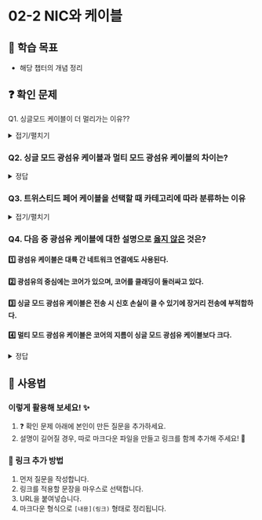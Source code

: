 # 02-2 NIC와 케이블

## 📌 학습 목표
- 해당 챕터의 개념 정리

## ❓ 확인 문제
Q1. 싱글모드 케이블이 더 멀리가는 이유??

<details>
<summary>접기/펼치기</summary>

**싱글모드 케이블**의 특징으로는 중심이 아주 얇고 빛이 이 광섬유 내부, 코어에서 전파할 때 단 하나의 경로로만 전달된다. 따라서 <U>빛이 직선적으로 이동하여 손실이 적고 왜곡이 최소화</U>된다. 빛의 경로의 제한과 왜곡없이 안정적 전송은 장거리 통신을 가능하게 해준다.

반면 **멀티모드 케이블**은 코어의 지름이 넓고, 이때문에 빛이 여러 경로를 통해 광섬유를 따라 이동할 수 있다. 때문에 내부에서 반사, 굴절이 되며 다양한 경로로 전파된다. 이는 곧 신호의 왜곡, 지연을 야기하며 긴 거리에서는 <U>신호손실</U>, <U>통신 품질 저하</U>와 같은 문제로 이루어진다. 하지만 싱글모드 케이블에 비해 <U>값이 저렴</U>하다는 장점이 있다.
</details>

### Q2. 싱글 모드 광섬유 케이블과 멀티 모드 광섬유 케이블의 차이는?

<details>
<summary>정답</summary>

-싱글 모드 광섬유 케이블은 장파장의 빛을 사용하며 코어의 지름이 작아 빛의 이동 경로가 한개, 장거리 전송에 적합합니다.

-멀티 모드 광섬유 케이블은 단파장의 빛을 사용하고, 코어의 지름이 커 빛의 이동 경로가 여러개이고, 단거리 전송에 적합합니다.

---

</details>


### **Q3. 트위스티드 페어 케이블을 선택할 때 카테고리에 따라 분류하는 이유**  

<details>  
<summary>접기/펼치기</summary>  

### **트위스티드 페어 케이블을 카테고리로 분류하면 좋은 이유**  
- **지원 가능한 속도와 대역폭**이 달라지기 때문  
- **네트워크 환경과 요구 사항**에 따라 적절한 CAT 등급을 선택해야 함  
- **CAT 등급이 높을수록** 고속 통신에 유리하지만, 케이블 비용과 설치 난이도가 상승  

---

### **트위스티드 페어 케이블의 예시**  

- **CAT5**: 구형 네트워크, 일반 사무실
- **CAT5e**: 일반적인 가정 및 사무실 LAN
- **CAT6**: 기업 및 고속 네트워크
- **CAT6a**: 대규모 사무실, 데이터센터
- **CAT7**: 고성능 네트워크(차폐 강화)
- **CAT8**: 데이터센터, 초고속 서버 환경

</details>

### Q4. 다음 중 광섬유 케이블에 대한 설명으로 <U>옳지 않은</U> 것은?

#### 1️⃣ 광섬유 케이블은 대륙 간 네트워크 연결에도 사용된다.

#### 2️⃣ 광섬유의 중심에는 코어가 있으며, 코어를 클래딩이 둘러싸고 있다.

#### 3️⃣ 싱글 모드 광섬유 케이블은 전송 시 신호 손실이 클 수 있기에 장거리 전송에 부적합하다.

#### 4️⃣ 멀티 모드 광섬유 케이블은 코어의 지름이 싱글 모드 광섬유 케이블보다 크다.

<details>
<summary>정답</summary>

#### 3️⃣ 싱글 모드 광섬유 케이블은 전송 시 신호 손실이 클 수 있기에 장거리 전송에 부적합하다.

- 싱글 모드 광섬유 케이블은 신호 손실이 적기에 장거리 전송에 적합합니다. 멀티 모드 광섬유 케이블은 전송 시 신호 손실이 클 수 있어 장거리 전송에 부적합합니다.

- 멀티 모드 광섬유 케이블에 비해 싱글 모드 광섬유 케이블이 일반적으로 고비용이 부과된다는 단점도 있습니다.

---

</details>

## 📝 사용법  
### 이렇게 활용해 보세요! ✨  
1. ❓ 확인 문제 아래에 본인이 만든 질문을 추가하세요.  
2. 설명이 길어질 경우, 따로 마크다운 파일을 만들고 링크를 함께 추가해 주세요! 🔗  

### 🔗 링크 추가 방법  
1. 먼저 질문을 작성합니다.  
2. 링크를 적용할 문장을 마우스로 선택합니다.  
3. URL을 붙여넣습니다.  
4. 마크다운 형식으로 `[내용](링크)` 형태로 정리됩니다.  

